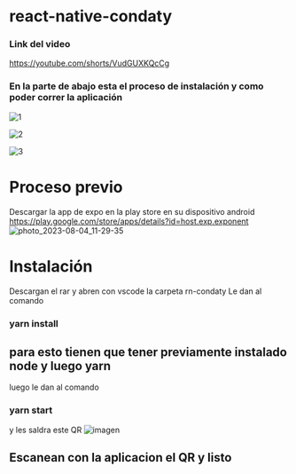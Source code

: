 # react-native-condaty

### Link del video 
https://youtube.com/shorts/VudGUXKQcCg

### En la parte de abajo esta el proceso de instalación y como poder correr la aplicación

![1](https://github.com/santiagomonterof/react-native-condaty/assets/108990849/f741b233-4f5e-42fa-9d07-fa3090964e83)

![2](https://github.com/santiagomonterof/react-native-condaty/assets/108990849/24477907-9470-430f-9a30-1750105acb6c)

![3](https://github.com/santiagomonterof/react-native-condaty/assets/108990849/4957c453-5dce-40cb-a8a5-ee32fc175a19)


# Proceso previo
Descargar la app de expo en la play store en su dispositivo android
https://play.google.com/store/apps/details?id=host.exp.exponent
![photo_2023-08-04_11-29-35](https://github.com/santiagomonterof/react-native-condaty/assets/108990849/dca9359e-018b-4ce0-b0a5-8d6120ddda32)



# Instalación
Descargan el rar y abren con vscode la carpeta rn-condaty Le dan al comando 

### yarn install

## para esto tienen que tener previamente instalado node y luego yarn

luego le dan al comando 

### yarn start 

y les saldra este QR
![imagen](https://github.com/santiagomonterof/react-native-condaty/assets/108990849/a9606dc0-ca2d-4070-9a34-dc8cc858d7fb)


## Escanean con la aplicacion el QR y listo
